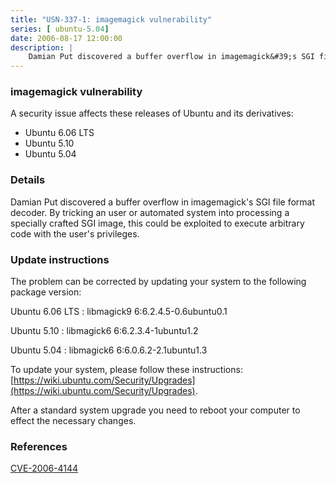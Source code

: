 ```yaml
---
title: "USN-337-1: imagemagick vulnerability"
series: [ ubuntu-5.04]
date: 2006-08-17 12:00:00
description: |
    Damian Put discovered a buffer overflow in imagemagick&#39;s SGI file format decoder. By tricking an user or automated system into processing a specially crafted SGI image, this could be exploited to execute arbitrary code with the user&#39;s privileges.
--- 
```

 
 


### imagemagick vulnerability

A security issue affects these releases of Ubuntu and its derivatives:

* Ubuntu 6.06 LTS
* Ubuntu 5.10
* Ubuntu 5.04

### Details

Damian Put discovered a buffer overflow in imagemagick&#39;s SGI file format decoder. By tricking an user or automated system into processing a specially crafted SGI image, this could be exploited to execute arbitrary code with the user&#39;s privileges.

### Update instructions

The problem can be corrected by updating your system to the following package version:

Ubuntu 6.06 LTS
 : libmagick9 <span>6:6.2.4.5-0.6ubuntu0.1</span>

Ubuntu 5.10
 : libmagick6 <span>6:6.2.3.4-1ubuntu1.2</span>

Ubuntu 5.04
 : libmagick6 <span>6:6.0.6.2-2.1ubuntu1.3</span>

To update your system, please follow these instructions: [https://wiki.ubuntu.com/Security/Upgrades](https://wiki.ubuntu.com/Security/Upgrades).

After a standard system upgrade you need to reboot your computer to effect the necessary changes.

### References

 
 [CVE-2006-4144](http://people.ubuntu.com/~ubuntu-security/cve/CVE-2006-4144)
 

